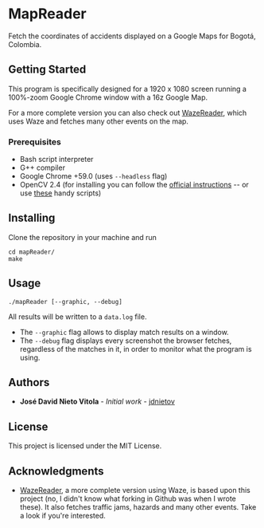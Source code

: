 # MapReader

 Fetch the coordinates of accidents displayed on a Google Maps for Bogotá, Colombia.

## Getting Started

This program is specifically designed for a 1920 x 1080 screen running a 100%-zoom Google Chrome window with a 16z Google Map.

For a more complete version you can also check out [WazeReader](https://github.com/jdnietov/wazereader), which uses Waze and fetches many other events on the map.

### Prerequisites

- Bash script interpreter
- G++ compiler
- Google Chrome +59.0 (uses `--headless` flag)
- OpenCV 2.4 (for installing you can follow the [official instructions](http://docs.opencv.org/2.4/doc/tutorials/introduction/linux_install/linux_install.html) -- or use [these](https://github.com/jayrambayrambhia/Install-OpenCV) handy scripts)

## Installing

Clone the repository in your machine and run

```
cd mapReader/
make
```

## Usage

```
./mapReader [--graphic, --debug]
```

All results will be written to a `data.log` file.
- The `--graphic` flag allows to display match results on a window.
- The `--debug` flag displays every screenshot the browser fetches, regardless of the matches in it, in order to monitor what the program is using.

## Authors

* **José David Nieto Vitola** - *Initial work* - [jdnietov](https://github.com/jdnietov)

## License

This project is licensed under the MIT License.

## Acknowledgments

* [WazeReader](https://github.com/jdnietov/mapreader), a more complete version using Waze, is based upon this project (no, I didn't know what forking in Github was when I wrote these). It also fetches traffic jams, hazards and many other events. Take a look if you're interested.
